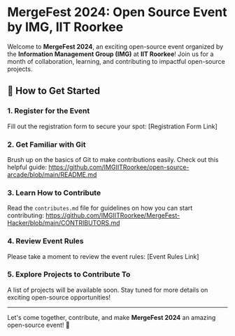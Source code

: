 # MergeFest 2024: Open Source Event by IMG, IIT Roorkee

Welcome to **MergeFest 2024**, an exciting open-source event organized by the **Information Management Group (IMG)** at **IIT Roorkee**! Join us for a month of collaboration, learning, and contributing to impactful open-source projects.

## 🚀 How to Get Started

### 1. **Register for the Event**
Fill out the registration form to secure your spot: [Registration Form Link]

### 2. **Get Familiar with Git**
Brush up on the basics of Git to make contributions easily. Check out this helpful guide: https://github.com/IMGIITRoorkee/open-source-arcade/blob/main/README.md

### 3. **Learn How to Contribute**
Read the `contributes.md` file for guidelines on how you can start contributing: https://github.com/IMGIITRoorkee/MergeFest-Hacker/blob/main/CONTRIBUTORS.md

### 4. **Review Event Rules**
Please take a moment to review the event rules: [Event Rules Link]

### 5. **Explore Projects to Contribute To**
A list of projects will be available soon. Stay tuned for more details on exciting open-source opportunities!

---

Let's come together, contribute, and make **MergeFest 2024** an amazing open-source event! 🌟
